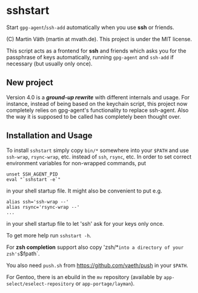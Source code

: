 # sshstart

Start `gpg-agent`/`ssh-add` automatically when you use __ssh__ or friends.

(C) Martin Väth (martin at mvath.de).
This project is under the MIT license.

This script acts as a frontend for __ssh__ and friends which asks you for
the passphrase of keys automatically, running `gpg-agent` and `ssh-add`
if necessary (but usually only once).

## New project

Version 4.0 is a ***ground-up rewrite*** with different internals and usage.
For instance, instead of being based on the keychain script, this project now
completely relies on gpg-agent's functionality to replace ssh-agent.
Also the way it is supposed to be called has completely been thought over.

## Installation and Usage

To install `sshstart` simply copy `bin/*` somewhere into your `$PATH`
and use `ssh-wrap`, `rsync-wrap`, etc. instead of `ssh`, `rsync`, etc.
In order to set correct environment variables for non-wrapped commands, put
```
unset SSH_AGENT_PID
eval "`sshstart -e`"
```
in your shell startup file. It might also be convenient to put e.g.
```
alias ssh='ssh-wrap --'
alias rsync='rsync-wrap --'
...
```
in your shell startup file to let 'ssh' ask for your keys only once.

To get more help run `sshstart -h`.

For __zsh completion__ support also copy 'zsh/*` into a directory of
your zsh's `$fpath`.

You also need `push.sh` from https://github.com/vaeth/push in your `$PATH`.

For Gentoo, there is an ebuild in the `mv` repository
(available by `app-select/eselect-repository` or `app-portage/layman`).
